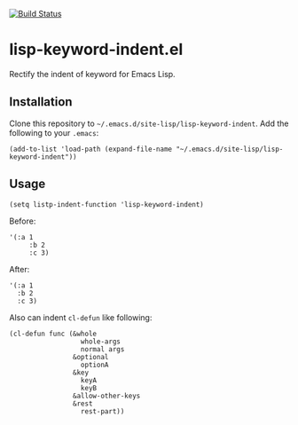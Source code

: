 [![Build Status](https://travis-ci.com/twlz0ne/lisp-keyword-indent.el.svg?branch=master)](https://travis-ci.com/twlz0ne/lisp-keyword-indent.el)

# lisp-keyword-indent.el

Rectify the indent of keyword for Emacs Lisp.


## Installation

Clone this repository to `~/.emacs.d/site-lisp/lisp-keyword-indent`. Add the following to your `.emacs`:

```elisp
(add-to-list 'load-path (expand-file-name "~/.emacs.d/site-lisp/lisp-keyword-indent"))
```

## Usage

```elisp
(setq listp-indent-function 'lisp-keyword-indent)
```

Before:

```elisp
'(:a 1
     :b 2
     :c 3)
```

After:

```elisp
'(:a 1
  :b 2
  :c 3)
```

Also can indent `cl-defun` like following:

```elisp
(cl-defun func (&whole
                  whole-args
                  normal args
                &optional
                  optionA
                &key
                  keyA
                  keyB
                &allow-other-keys
                &rest
                  rest-part))
```
